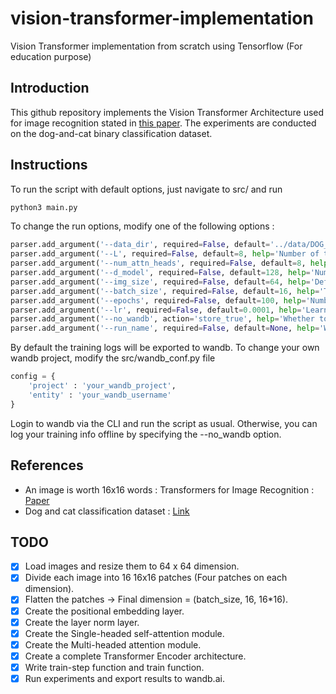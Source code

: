 # vision-transformer-implementation
Vision Transformer implementation from scratch using Tensorflow (For education purpose)

## Introduction
This github repository implements the Vision Transformer Architecture used for image recognition 
stated in [this paper](https://arxiv.org/abs/2010.11929). The experiments are conducted on the 
dog-and-cat binary classification dataset.

## Instructions
To run the script with default options, just navigate to src/ and run
```bash
python3 main.py
```

To change the run options, modify one of the following options :
```python
parser.add_argument('--data_dir', required=False, default='../data/DOG_CAT_SMALL/train', help='Path to data folder with sub-folders for each class')
parser.add_argument('--L', required=False, default=8, help='Number of transformer encoder modules')
parser.add_argument('--num_attn_heads', required=False, default=8, help='Number of attention heads')
parser.add_argument('--d_model', required=False, default=128, help='Number of feature dimensions')
parser.add_argument('--img_size', required=False, default=64, help='Default image size')
parser.add_argument('--batch_size', required=False, default=16, help='Training and validating batch size')
parser.add_argument('--epochs', required=False, default=100, help='Number of training iterations')
parser.add_argument('--lr', required=False, default=0.0001, help='Learning rate')
parser.add_argument('--no_wandb', action='store_true', help='Whether to log training info online to wandb or offline')
parser.add_argument('--run_name', required=False, default=None, help='Wandb run id/name')
```

By default the training logs will be exported to wandb. To change your own wandb project, modify the src/wandb_conf.py file
```python
config = {
    'project' : 'your_wandb_project',
    'entity' : 'your_wandb_username'
}
```
Login to wandb via the CLI and run the script as usual. Otherwise, you can log your training info offline by specifying 
the --no_wandb option.

## References
- An image is worth 16x16 words : Transformers for Image Recognition : [Paper](https://arxiv.org/abs/2010.11929)
- Dog and cat classification dataset : [Link](https://www.kaggle.com/c/dogs-vs-cats)

## TODO
- [x] Load images and resize them to 64 x 64 dimension.
- [x] Divide each image into 16 16x16 patches (Four patches on each dimension).
- [x] Flatten the patches -> Final dimension = (batch_size, 16, 16*16).
- [x] Create the positional embedding layer.
- [x] Create the layer norm layer.
- [x] Create the Single-headed self-attention module.
- [x] Create the Multi-headed attention module.
- [x] Create a complete Transformer Encoder architecture.
- [x] Write train-step function and train function.
- [x] Run experiments and export results to wandb.ai.
